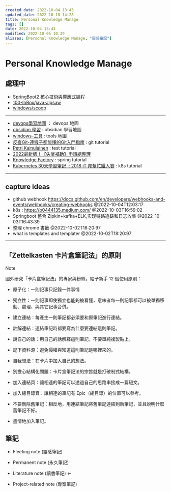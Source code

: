 ```yaml
---
created_date: 2022-10-04 13:43
updated_date: 2022-10-18 14:28
title: Personal Knowledge Manage
tags: []
date: 2022-10-04 13:43
modified: 2022-10-05 10:39
aliases: [Personal Knowledge Manage, "靈感筆記"]
---
```


# Personal Knowledge Manage

## 處理中

- [SpringBoot2 核心技術與響應式編程](300-閱讀筆記/尚矽谷-SpringBoot2核心技術.md)
- [100-InBox/java-Jigsaw](100-InBox/java-Jigsaw.md)
- [windows/scoop](windows/scoop.md)

---
- [devops學習地圖](400-devops/000-MOC-devops.md) ： devops 地圖
- [obsidian 學習](200-學習OB/000-obsidian.md) : obsidian 學習地圖
- [windows-工具](windows/000-MOC-tools.md) : tools 地圖
- [反查Git-連猴子都能懂的Git入門指南](https://backlog.com/git-tutorial/tw/reference/) : git tutorial
- [Petri Kainulainen](https://www.petrikainulainen.net/) : test tutorial
- [2022最新版！【失業補助】申請總整理](https://pro.104.com.tw/vip/preLogin/recruiterForum/post/59099#001)
- [Knowledge Factory](https://www.knowledgefactory.net/) : spring tutorial
- [Kubernetes 30天學習筆記 :: 2018 iT 邦幫忙鐵人賽](https://ithelp.ithome.com.tw/users/20103753/ironman/1590) : k8s tutorial




---

## capture ideas

- github webhook https://docs.github.com/en/developers/webhooks-and-events/webhooks/creating-webhooks @2022-10-04T12:03:17
- k8s : https://b0444135.medium.com/ @2022-10-03T16:59:02
- Springboot 整合 Zipkin+kafka+ELK,实现链路追踪和日志收集 @2022-10-03T16:43:39
- 整理 chrome 書籤 @2022-10-02T18:20:97
- what is templates and templater @2022-10-02T18:20:97

---

## 「Zettelkasten 卡片盒筆記法」的原則

> [!note]
> 國外研究「卡片盒筆記法」的專家與粉絲，給予新手 12 個使用原則：

* 原子化：一則記事只記錄一件事情

* 獨立性：一則記事即使獨立也能夠被看懂，意味者每一則記事都可以被單獨移動、處理、與其它記事合併。

* 建立連結：每產生一則筆記都必須要和原筆記進行連結。

* 註解連結：連結筆記時都要寫為什麼要連結這則筆記。

* 說自己的話：用自己的話解釋這則筆記，不要單純複製貼上。

* 記下資料源：避免侵權與知道這則筆記是哪裡來的。

* 自我想法：在卡片中加入自己的想法。

* 別擔心結構化問題：卡片盒筆記法的宗旨就是打破制式結構。

* 加入連結頁：讓相連的筆記可以透過自己的思路串接成一篇短文。

* 加入總目錄頁：讓相連的筆記有 Epic（總目錄）的位置可以參考。

* 不要刪除舊筆記：相反地，用連結筆記將舊筆記連結到新筆記，並且說明什麼舊筆記不好。

* 盡情地加入筆記。  

## 筆記

* Fleeting note (靈感筆記)

* Permanent note (永久筆記)

* Literature note (讀書筆記) <-

* Project-related note (專案筆記)

